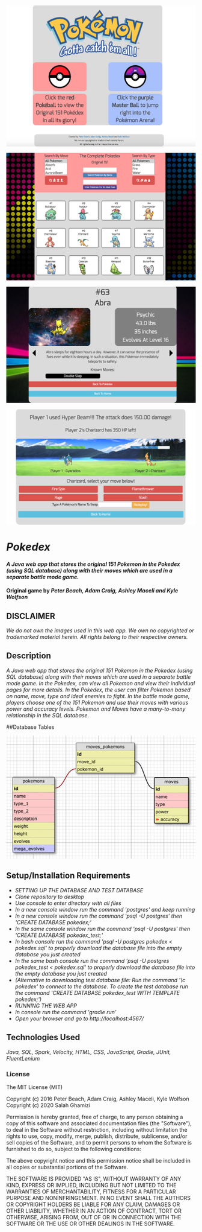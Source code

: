 ![Homepage](homepage.png)

![Pokedex](pokedex.png)

![Individual Pokemon Page](pokemon.png)

![Battle](battle.png)

# _Pokedex_

#### _A Java web app that stores the original 151 Pokemon in the Pokedex (using SQL database) along with their moves which are used in a separate battle mode game._

#### Original game by _**Peter Beach, Adam Craig, Ashley Maceli and Kyle Wolfson**_

## DISCLAIMER

_We do not own the images used in this web app._
_We own no copyrighted or trademarked material herein._
_All rights belong to their respective owners._

## Description

_A Java web app that stores the original 151 Pokemon in the Pokedex (using SQL database) along with their moves which are used in a separate battle mode game. In the Pokedex, can view all Pokemon and view their individual pages for more details. In the Pokedex, the user can filter Pokemon based on name, move, type and ideal enemies to fight. In the battle mode game, players choose one of the 151 Pokemon and use their moves with various power and accuracy levels. Pokemon and Moves have a many-to-many relationship in the SQL database._

##Database Tables

![Database](sqldesigner.png)

## Setup/Installation Requirements

* _SETTING UP THE DATABASE AND TEST DATABASE_
* _Clone repository to desktop_
* _Use console to enter directory with all files_
* _In a new console window run the command 'postgres' and keep running_
* _In a new console window run the command 'psql -U postgres' then 'CREATE DATABASE pokedex;'_
* _In the same console window run the command 'psql -U postgres' then 'CREATE DATABASE pokedex_test;'_
* _In bash console run the command 'psql -U postgres pokedex < pokedex.sql' to properly download the database file into the empty database you just created_
* _In the same bash console run the command 'psql -U postgres pokedex_test < pokedex.sql' to properly download the database file into the empty database you just created_
* _(Alternative to downloading test database file: Run the command '\c pokedex' to connect to the database. To create the test database run the command 'CREATE DATABASE pokedex_test WITH TEMPLATE pokedex;')_
* _RUNNING THE WEB APP_
* _In console run the command 'gradle run'_
* _Open your browser and go to http://localhost:4567/_

## Technologies Used

_Java, SQL, Spark, Velocity, HTML, CSS, JavaScript, Gradle, JUnit, FluentLenium_

### License

The MIT License (MIT)

Copyright (c) 2016 Peter Beach, Adam Craig, Ashley Maceli, Kyle Wolfson
Copyright (c) 2020 Salah Ghamizi

Permission is hereby granted, free of charge, to any person obtaining a copy
of this software and associated documentation files (the "Software"), to deal
in the Software without restriction, including without limitation the rights
to use, copy, modify, merge, publish, distribute, sublicense, and/or sell
copies of the Software, and to permit persons to whom the Software is
furnished to do so, subject to the following conditions:

The above copyright notice and this permission notice shall be included in all
copies or substantial portions of the Software.

THE SOFTWARE IS PROVIDED "AS IS", WITHOUT WARRANTY OF ANY KIND, EXPRESS OR
IMPLIED, INCLUDING BUT NOT LIMITED TO THE WARRANTIES OF MERCHANTABILITY,
FITNESS FOR A PARTICULAR PURPOSE AND NONINFRINGEMENT. IN NO EVENT SHALL THE
AUTHORS OR COPYRIGHT HOLDERS BE LIABLE FOR ANY CLAIM, DAMAGES OR OTHER
LIABILITY, WHETHER IN AN ACTION OF CONTRACT, TORT OR OTHERWISE, ARISING FROM,
OUT OF OR IN CONNECTION WITH THE SOFTWARE OR THE USE OR OTHER DEALINGS IN THE
SOFTWARE.
